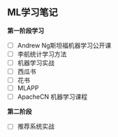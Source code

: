 ## ML学习笔记

**第一阶段学习**

- [ ] Andrew Ng斯坦福机器学习公开课
- [ ] 李航统计学习方法
- [ ] 机器学习实战
- [ ] 西瓜书
- [ ] 花书
- [ ] MLAPP
- [ ] ApacheCN 机器学习课程

**第二阶段**

- [ ] 推荐系统实战

